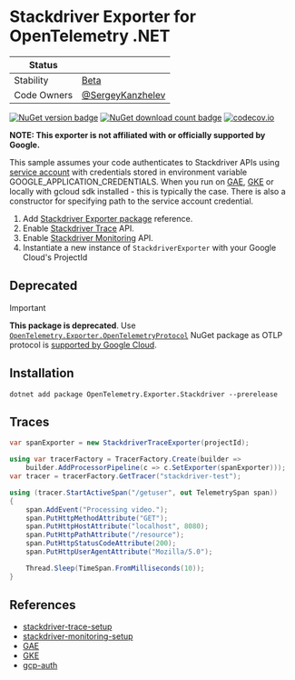 # Stackdriver Exporter for OpenTelemetry .NET

| Status      |           |
| ----------- | --------- |
| Stability   | [Beta](../../README.md#beta) |
| Code Owners | [@SergeyKanzhelev](https://github.com/SergeyKanzhelev) |

[![NuGet version badge](https://img.shields.io/nuget/v/OpenTelemetry.Exporter.Stackdriver)](https://www.nuget.org/packages/OpenTelemetry.Exporter.Stackdriver)
[![NuGet download count badge](https://img.shields.io/nuget/dt/OpenTelemetry.Exporter.Stackdriver)](https://www.nuget.org/packages/OpenTelemetry.Exporter.Stackdriver)
[![codecov.io](https://codecov.io/gh/open-telemetry/opentelemetry-dotnet-contrib/branch/main/graphs/badge.svg?flag=unittests-Exporter.Stackdriver)](https://app.codecov.io/gh/open-telemetry/opentelemetry-dotnet-contrib?flags[0]=unittests-Exporter.Stackdriver)

**NOTE: This exporter is not affiliated with or officially supported by
Google.**

This sample assumes your code authenticates to Stackdriver APIs using [service
account][gcp-auth] with credentials stored in environment variable
GOOGLE_APPLICATION_CREDENTIALS. When you run on [GAE][GAE], [GKE][GKE] or
locally with gcloud sdk installed - this is typically the case. There is also a
constructor for specifying path to the service account credential.

1. Add [Stackdriver Exporter
   package][OpenTelemetry-exporter-stackdriver-myget-url] reference.
2. Enable [Stackdriver Trace][stackdriver-trace-setup] API.
3. Enable [Stackdriver Monitoring][stackdriver-monitoring-setup] API.
4. Instantiate a new instance of `StackdriverExporter` with your Google Cloud's
   ProjectId

## Deprecated

> [!IMPORTANT]
> **This package is deprecated**. Use [`OpenTelemetry.Exporter.OpenTelemetryProtocol`](https://www.nuget.org/packages/OpenTelemetry.Exporter.OpenTelemetryProtocol)
> NuGet package as OTLP protocol is [supported by Google Cloud](https://cloud.google.com/stackdriver/docs/reference/telemetry/overview).

## Installation

```shell
dotnet add package OpenTelemetry.Exporter.Stackdriver --prerelease
```

## Traces

```csharp
var spanExporter = new StackdriverTraceExporter(projectId);

using var tracerFactory = TracerFactory.Create(builder =>
    builder.AddProcessorPipeline(c => c.SetExporter(spanExporter)));
var tracer = tracerFactory.GetTracer("stackdriver-test");

using (tracer.StartActiveSpan("/getuser", out TelemetrySpan span))
{
    span.AddEvent("Processing video.");
    span.PutHttpMethodAttribute("GET");
    span.PutHttpHostAttribute("localhost", 8080);
    span.PutHttpPathAttribute("/resource");
    span.PutHttpStatusCodeAttribute(200);
    span.PutHttpUserAgentAttribute("Mozilla/5.0");

    Thread.Sleep(TimeSpan.FromMilliseconds(10));
}
```

## References

* [stackdriver-trace-setup](https://cloud.google.com/trace/docs/setup/)
* [stackdriver-monitoring-setup](https://cloud.google.com/monitoring/api/enable-api)
* [GAE](https://cloud.google.com/appengine/docs/flexible/dotnet/quickstart)
* [GKE](https://codelabs.developers.google.com/codelabs/cloud-kubernetes-aspnetcore/index.html)
* [gcp-auth](https://cloud.google.com/docs/authentication/getting-started)

[stackdriver-trace-setup]: https://cloud.google.com/trace/docs/setup/
[stackdriver-monitoring-setup]:
    https://cloud.google.com/monitoring/api/enable-api
[GAE]: https://cloud.google.com/appengine/docs/flexible/dotnet/quickstart
[GKE]:
    https://codelabs.developers.google.com/codelabs/cloud-kubernetes-aspnetcore/index.html
[gcp-auth]: https://cloud.google.com/docs/authentication/getting-started
[OpenTelemetry-exporter-stackdriver-myget-url]:
    https://www.nuget.org/packages/OpenTelemetry.Exporter.Stackdriver
